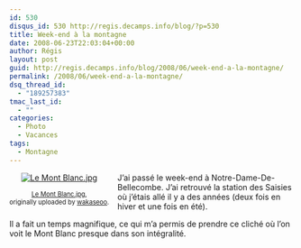 ```yaml
---
id: 530
disqus_id: 530 http://regis.decamps.info/blog/?p=530
title: Week-end à la montagne
date: 2008-06-23T22:03:04+00:00
author: Régis
layout: post
guid: http://regis.decamps.info/blog/2008/06/week-end-a-la-montagne/
permalink: /2008/06/week-end-a-la-montagne/
dsq_thread_id:
  - "189257383"
tmac_last_id:
  - ""
categories:
  - Photo
  - Vacances
tags:
  - Montagne
---
```

<div style="float: left; text-align: center; margin-right: 15px; margin-bottom: 15px;">
  <a href="http://www.flickr.com/photos/wakaseoo/2614390842/" title="photo sharing"><img src="http://farm4.static.flickr.com/3066/2614390842_6578df11fa_t.jpg" alt="Le Mont Blanc.jpg" /></a><br /> <span style="font-size: 0.8em; margin-top: 0px;"><br /> <a href="http://www.flickr.com/photos/wakaseoo/2614390842/">Le Mont Blanc.jpg</a>,<br /> originally uploaded by <a href="http://www.flickr.com/people/wakaseoo/">wakaseoo</a>.<br /> </span>
</div>

J’ai passé le week-end à Notre-Dame-De-Bellecombe. J’ai retrouvé la station des Saisies où j’étais allé il y a des années (deux fois en hiver et une fois en été).

Il a fait un temps magnifique, ce qui m’a permis de prendre ce cliché où l’on voit le Mont Blanc presque dans son intégralité.
  
<br clear="all" />
